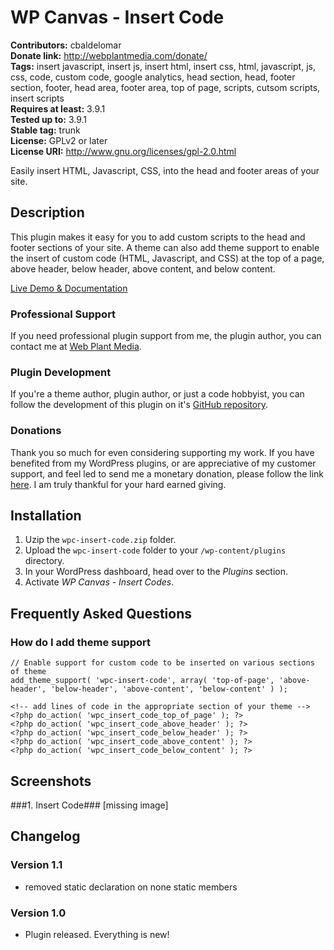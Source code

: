 # WP Canvas - Insert Code #

**Contributors:** cbaldelomar  
**Donate link:** http://webplantmedia.com/donate/  
**Tags:** insert javascript, insert js, insert html, insert css, html, javascript, js, css, code, custom code, google analytics, head section, head, footer section, footer, head area, footer area, top of page, scripts, cutsom scripts, insert scripts  
**Requires at least:** 3.9.1  
**Tested up to:** 3.9.1  
**Stable tag:** trunk  
**License:** GPLv2 or later  
**License URI:** http://www.gnu.org/licenses/gpl-2.0.html  

Easily insert HTML, Javascript, CSS, into the head and footer areas of your site.

## Description ##

This plugin makes it easy for you to add custom scripts to the head and footer sections of your site. A theme can also add theme support to enable the insert of custom code (HTML, Javascript, and CSS) at the top of a page, above header, below header, above content, and below content.

[Live Demo & Documentation](http://webplantmedia.com/starter-themes/wordpresscanvas/features/plugins/wpc-insert-code/)

### Professional Support

If you need professional plugin support from me, the plugin author, you can contact me at [Web Plant Media](http://webplantmedia.com/).

### Plugin Development

If you're a theme author, plugin author, or just a code hobbyist, you can follow the development of this plugin on it's [GitHub repository](https://github.com/webplantmedia/wpc-insert-code). 

### Donations

Thank you so much for even considering supporting my work. If you have benefited from my WordPress plugins, or are appreciative of my customer support, and feel led to send me a monetary donation, please follow the link [here](http://webplantmedia.com/donate/). I am truly thankful for your hard earned giving.

## Installation ##

1. Uzip the `wpc-insert-code.zip` folder.
2. Upload the `wpc-insert-code` folder to your `/wp-content/plugins` directory.
3. In your WordPress dashboard, head over to the *Plugins* section.
4. Activate *WP Canvas - Insert Codes*.

## Frequently Asked Questions ##

### How do I add theme support

```
// Enable support for custom code to be inserted on various sections of theme
add_theme_support( 'wpc-insert-code', array( 'top-of-page', 'above-header', 'below-header', 'above-content', 'below-content' ) );

<!-- add lines of code in the appropriate section of your theme -->
<?php do_action( 'wpc_insert_code_top_of_page' ); ?>
<?php do_action( 'wpc_insert_code_above_header' ); ?>
<?php do_action( 'wpc_insert_code_below_header' ); ?>
<?php do_action( 'wpc_insert_code_above_content' ); ?>
<?php do_action( 'wpc_insert_code_below_content' ); ?>
```

## Screenshots ##

###1. Insert Code###
[missing image]


## Changelog ##

### Version 1.1

* removed static declaration on none static members

### Version 1.0

* Plugin released.  Everything is new!

